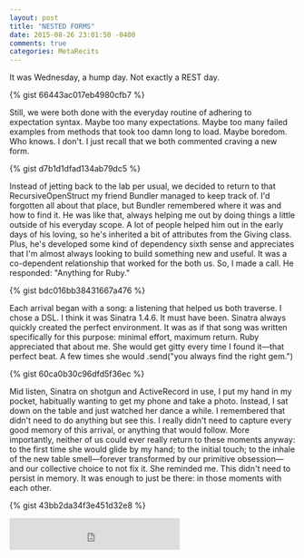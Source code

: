 ```yaml
---
layout: post
title: "NESTED FORMS"
date: 2015-08-26 23:01:50 -0400
comments: true
categories: MetaRecits
---
```


It was Wednesday, a hump day. Not exactly a REST day.

{% gist 66443ac017eb4980cfb7 %}

Still, we were both done with the everyday routine of adhering to expectation syntax. Maybe too many expectations. Maybe too many failed examples from methods that took too damn long to load. Maybe boredom. Who knows. I don't. I just recall that we both commented craving a new form.

{% gist d7b1d1dfad134ab79dc5 %}

Instead of jetting back to the lab per usual, we decided to return to that RecursiveOpenStruct my friend Bundler managed to keep track of. I'd forgotten all about that place, but Bundler remembered where it was and how to find it. He was like that, always helping me out by doing things a little outside of his everyday scope. A lot of people helped him out in the early days of his loving, so he's inherited a bit of attributes from the Giving class. Plus, he's developed some kind of dependency sixth sense and appreciates that I'm almost always looking to build something new and useful. It was a co-dependent relationship that worked for the both us. So, I made a call. He responded: "Anything for Ruby."

{% gist bdc016bb38431667a476 %}

Each arrival began with a song: a listening that helped us both traverse. I chose a DSL. I think it was Sinatra 1.4.6. It must have been. Sinatra always quickly created the perfect environment. It was as if that song was written specifically for this purpose: minimal effort, maximum return. Ruby appreciated that about me. She would get gitty every time I found it—that perfect beat. A few times she would .send("you always find the right gem.")

{% gist 60ca0b30c96dfd5f36ec %}

Mid listen, Sinatra on shotgun and ActiveRecord in use, I put my hand in my pocket, habitually wanting to get my phone and take a photo. Instead, I sat down on the table and just watched her dance a while. I remembered that didn't need to do anything but see this. I really didn't need to capture every good memory of this arrival, or anything that would follow. More importantly, neither of us could ever really return to these moments anyway: to the first time she would glide by my hand; to the initial touch; to the inhale of the new table smell—forever transformed by our primitive obsession—and our collective choice to not fix it. She reminded me. This didn't need to persist in memory. It was enough to just be there: in those moments with each other.

{% gist 43bb2da34f3e451d32e8 %}

<iframe src="https://embed.spotify.com/follow/1/?uri=spotify:artist:1Mxqyy3pSjf8kZZL4QVxS0 &size=detail&theme=light" width="300" height="56" scrolling="no" frameborder="0" style="border:none; overflow:hidden;" allowtransparency="true"></iframe>

